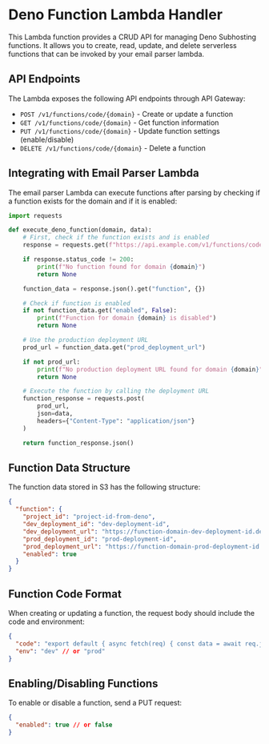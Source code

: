 # Deno Function Lambda Handler

This Lambda function provides a CRUD API for managing Deno Subhosting functions. It allows you to create, read, update, and delete serverless functions that can be invoked by your email parser lambda.

## API Endpoints

The Lambda exposes the following API endpoints through API Gateway:

- `POST /v1/functions/code/{domain}` - Create or update a function
- `GET /v1/functions/code/{domain}` - Get function information
- `PUT /v1/functions/code/{domain}` - Update function settings (enable/disable)
- `DELETE /v1/functions/code/{domain}` - Delete a function

## Integrating with Email Parser Lambda

The email parser Lambda can execute functions after parsing by checking if a function exists for the domain and if it is enabled:

```python
import requests

def execute_deno_function(domain, data):
    # First, check if the function exists and is enabled
    response = requests.get(f"https://api.example.com/v1/functions/code/{domain}")

    if response.status_code != 200:
        print(f"No function found for domain {domain}")
        return None

    function_data = response.json().get("function", {})

    # Check if function is enabled
    if not function_data.get("enabled", False):
        print(f"Function for domain {domain} is disabled")
        return None

    # Use the production deployment URL
    prod_url = function_data.get("prod_deployment_url")

    if not prod_url:
        print(f"No production deployment URL found for domain {domain}")
        return None

    # Execute the function by calling the deployment URL
    function_response = requests.post(
        prod_url,
        json=data,
        headers={"Content-Type": "application/json"}
    )

    return function_response.json()
```

## Function Data Structure

The function data stored in S3 has the following structure:

```json
{
  "function": {
    "project_id": "project-id-from-deno",
    "dev_deployment_id": "dev-deployment-id",
    "dev_deployment_url": "https://function-domain-dev-deployment-id.deno.dev",
    "prod_deployment_id": "prod-deployment-id",
    "prod_deployment_url": "https://function-domain-prod-deployment-id.deno.dev",
    "enabled": true
  }
}
```

## Function Code Format

When creating or updating a function, the request body should include the code and environment:

```json
{
  "code": "export default { async fetch(req) { const data = await req.json(); return new Response(JSON.stringify({processed: true, data}), {headers: {'Content-Type': 'application/json'}}); } }",
  "env": "dev" // or "prod"
}
```

## Enabling/Disabling Functions

To enable or disable a function, send a PUT request:

```json
{
  "enabled": true // or false
}
```

